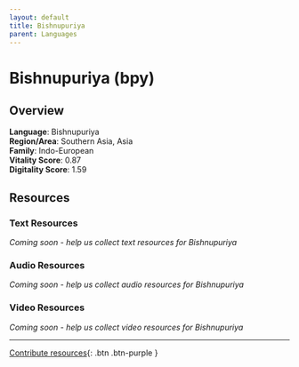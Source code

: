 ```yaml
---
layout: default
title: Bishnupuriya
parent: Languages
---
```


# Bishnupuriya (bpy)

## Overview

**Language**: Bishnupuriya  
**Region/Area**: Southern Asia, Asia  
**Family**: Indo-European  
**Vitality Score**: 0.87  
**Digitality Score**: 1.59  

## Resources

### Text Resources
*Coming soon - help us collect text resources for Bishnupuriya*

### Audio Resources
*Coming soon - help us collect audio resources for Bishnupuriya*

### Video Resources
*Coming soon - help us collect video resources for Bishnupuriya*

---

[Contribute resources](https://fairtrain.github.io/){: .btn .btn-purple }
